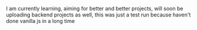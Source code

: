 I am currently learning, aiming for better and better projects, will soon be uploading backend projects as well, this was just a test run because haven't done vanilla js in a long time
